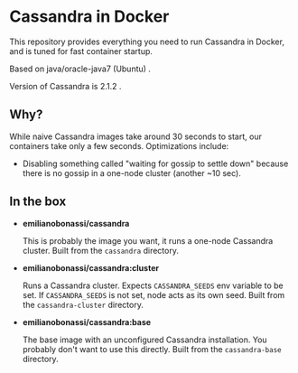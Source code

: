 Cassandra in Docker
===

This repository provides everything you need to run Cassandra in Docker, and is tuned for fast
container startup. 

Based on java/oracle-java7 (Ubuntu) .

Version of Cassandra is 2.1.2 .

Why?
---
While naive Cassandra images take around 30 seconds to start, our containers take only a few seconds.
Optimizations include:

* Disabling something called "waiting for gossip to settle down" because there is no gossip in a
  one-node cluster (another ~10 sec).

In the box
---
* **emilianobonassi/cassandra**

  This is probably the image you want, it runs a one-node Cassandra cluster.
  Built from the `cassandra` directory.

* **emilianobonassi/cassandra:cluster**

  Runs a Cassandra cluster. Expects `CASSANDRA_SEEDS` env variable to be set.
  If `CASSANDRA_SEEDS` is not set, node acts as its own seed. Built from the `cassandra-cluster` directory.

* **emilianobonassi/cassandra:base**

  The base image with an unconfigured Cassandra installation. You probably don't want to use this
  directly. Built from the `cassandra-base` directory.